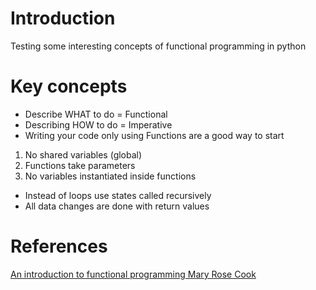 # Introduction
Testing some interesting concepts of functional programming in python

# Key concepts
 - Describe WHAT to do = Functional
 - Describing HOW to do = Imperative
 - Writing your code only using Functions are a good way to start

 1. No shared variables (global)
 2. Functions take parameters
 3. No variables instantiated inside functions

 - Instead of loops use states called recursively
 - All data changes are done with return values


# References
[An introduction to functional programming
Mary Rose Cook](https://codewords.recurse.com/issues/one/an-introduction-to-functional-programming)